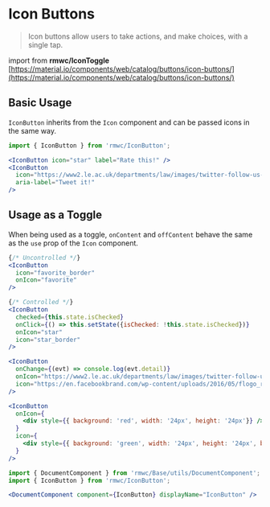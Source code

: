 # Icon Buttons

> Icon buttons allow users to take actions, and make choices, with a single tap.

import from **rmwc/IconToggle**  
[https://material.io/components/web/catalog/buttons/icon-buttons/](https://material.io/components/web/catalog/buttons/icon-buttons/)

## Basic Usage
`IconButton` inherits from the `Icon` component and can be passed icons in the same way.

```jsx render
import { IconButton } from 'rmwc/IconButton';

<IconButton icon="star" label="Rate this!" />
<IconButton
  icon="https://www2.le.ac.uk/departments/law/images/twitter-follow-us-icon"
  aria-label="Tweet it!"
/>

```

## Usage as a Toggle

When being used as a toggle, `onContent` and `offContent` behave the same as the `use` prop of the `Icon` component.

```jsx render
{/* Uncontrolled */}
<IconButton
  icon="favorite_border"
  onIcon="favorite"
/>

{/* Controlled */}
<IconButton
  checked={this.state.isChecked}
  onClick={() => this.setState({isChecked: !this.state.isChecked})}
  onIcon="star"
  icon="star_border"
/>

<IconButton
  onChange={(evt) => console.log(evt.detail)}
  onIcon="https://www2.le.ac.uk/departments/law/images/twitter-follow-us-icon"
  icon="https://en.facebookbrand.com/wp-content/uploads/2016/05/flogo_rgb_hex-brc-site-250.png"
/>

<IconButton
  onIcon={
    <div style={{ background: 'red', width: '24px', height: '24px'}} />
  }
  icon={
    <div style={{ background: 'green', width: '24px', height: '24px', borderRadius: '50%' }} />
  }
/>
```

```jsx renderOnly
import { DocumentComponent } from 'rmwc/Base/utils/DocumentComponent';
import { IconButton } from 'rmwc/IconButton';

<DocumentComponent component={IconButton} displayName="IconButton" />
```
